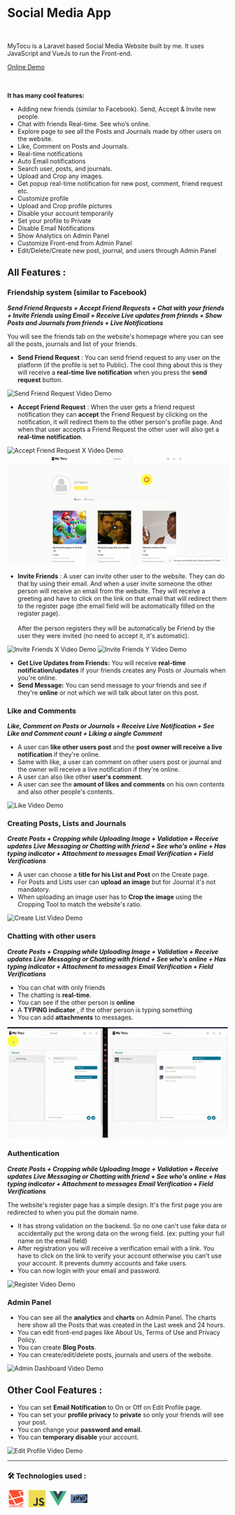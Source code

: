 # Social Media App

<!-- 
<div id="header" align="center">
  <img src="https://raw.githubusercontent.com/spatie/laravel-permission/main/art/socialcard.png" />
</div>
-->


<br>

MyTocu is a Laravel based Social Media Website built by me. It uses JavaScript and VueJs to run the Front-end. 

[Online Demo](https://mytocu.topcruder.com)

<br><br>
**It has many cool features:**
- Adding new friends (similar to Facebook). Send, Accept & Invite new people.
-	Chat with friends Real-time. See who’s online.
-	Explore page to see all the Posts and Journals made by other users on the website.
-	Like, Comment on Posts and Journals.
-	Real-time notifications
-	Auto Email notifications
-	Search user, posts, and journals.
-	Upload and Crop any images.
-	Get popup real-time notification for new post, comment, friend request etc.
-	Customize profile
-	Upload and Crop profile pictures
-	Disable your account temporarily
-	Set your profile to Private
-	Disable Email Notifications
-	Show Analytics on Admin Panel
-	Customize Front-end from Admin Panel
-	Edit/Delete/Create new post, journal, and users through Admin Panel

## All Features :

### Friendship system (similar to Facebook)

_**Send Friend Requests + Accept Friend Requests + Chat with your friends + Invite Friends using Email + Receive Live updates from friends + Show Posts and Journals from friends + Live Notifications**_

You will see the friends tab on the website&#39;s homepage where you can see all the posts, journals and list of your friends.

- **Send Friend Request** : You can send friend request to any user on the platform (if the profile is set to Public). The cool thing about this is they will receive a **real-time live notification** when you press the **send request** button.

![Send Friend Request Video Demo](/send_friend_request.gif)

- **Accept Friend Request** : When the user gets a friend request notification they can **accept** the Friend Request by clicking on the notification, it will redirect them to the other person&#39;s profile page. And when that user accepts a Friend Request the other user will also get a **real-time notification**.

![Accept Friend Request X Video Demo](/accept_friend_request_x.gif)
![Accept Friend Request Y Video Demo](/accept_friend_request_y.gif)

- **Invite Friends** : A user can invite other user to the website. They can do that by using their email. And when a user invite someone the other person will receive an email from the website. They will receive a greeting and have to click on the link on that email that will redirect them to the register page (the email field will be automatically filled on the register page). <br><br> After the person registers they will be automatically be Friend by the user they were invited (no need to accept it, it&#39;s automatic).

![Invite Friends X Video Demo](/invite_friend_x.gif)
![Invite Friends Y Video Demo](/invite_friend_y.gif)

- **Get Live Updates from Friends:** You will receive **real-time notification/updates** if your friends creates any Posts or Journals when you&#39;re online.
- **Send Message:** You can send message to your friends and see if they&#39;re **online** or not which we will talk about later on this post.

### Like and Comments

_**Like, Comment on Posts or Journals + Receive Live Notification + See Like and Comment count + Liking a single Comment**_

- A user can **like other users post** and the **post owner will receive a live notification** if they&#39;re online.
- Same with like, a user can comment on other users post or journal and the owner will receive a live notification if they&#39;re online.
- A user can also like other **user&#39;s comment**.
- A user can see the **amount of likes and comments** on his own contents and also other people&#39;s contents.

![Like Video Demo](/like.gif)

### Creating Posts, Lists and Journals

_**Create Posts + Cropping while Uploading Image + Validation + Receive updates**
**Live Messaging or Chatting with friend + See who&#39;s online + Has typing indicator + Attachment to messages**
**Email Verification + Field Verifications**_

- A user can choose a **title for his List and Post** on the Create page.
- For Posts and Lists user can **upload an image** but for Journal it&#39;s not mandatory.
- When uploading an image user has to **Crop the image** using the Cropping Tool to match the website&#39;s ratio.

![Create List Video Demo](/create_list.gif)

### Chatting with other users

_**Create Posts + Cropping while Uploading Image + Validation + Receive updates**
**Live Messaging or Chatting with friend + See who&#39;s online + Has typing indicator + Attachment to messages**
**Email Verification + Field Verifications**_

- You can chat with only friends
- The chatting is **real-time**.
- You can see if the other person is **online**
- A **TYPING indicator** , if the other person is typing something
- You can add **attachments** to messages.

![Chatting Video Demo](/chatting.gif)

### Authentication

_**Create Posts + Cropping while Uploading Image + Validation + Receive updates**
**Live Messaging or Chatting with friend + See who&#39;s online + Has typing indicator + Attachment to messages**
**Email Verification + Field Verifications**_

The website&#39;s register page has a simple design. It&#39;s the first page you are redirected to when you put the domain name.

- It has strong validation on the backend. So no one can&#39;t use fake data or accidentally put the wrong data on the wrong field. (ex: putting your full name on the email field)
- After registration you will receive a verification email with a link. You have to click on the link to verify your account otherwise you can&#39;t use your account. It prevents dummy accounts and fake users.
- You can now login with your email and password.

![Register Video Demo](/register.gif)

### Admin Panel

- You can see all the **analytics** and **charts** on Admin Panel. The charts here show all the Posts that was created in the Last week and 24 hours.
- You can edit front-end pages like About Us, Terms of Use and Privacy Policy.
- You can create **Blog Posts**.
- You can create/edit/delete posts, journals and users of the website.

![Admin Dashboard Video Demo](/admin_dashboard.gif)

## Other Cool Features :

- You can set **Email Notification** to On or Off on Edit Profile page.
- You can set your **profile privacy** to **private** so only your friends will see your post.
- You can change your **password and email**.
- You can **temporary disable** your account.

![Edit Profile Video Demo](/edit_profile.gif)

---

### :hammer_and_wrench: Technologies used :

<div>
  <img src="https://github.com/devicons/devicon/blob/master/icons/laravel/laravel-plain-wordmark.svg" title="Laravel" alt="Laravel" width="40" height="40"/>&nbsp;
  <img src="https://github.com/devicons/devicon/blob/master/icons/javascript/javascript-original.svg" title="JavaScript" alt="JavaScript" width="40" height="40"/>&nbsp;
  <img src="https://github.com/devicons/devicon/blob/master/icons/vuejs/vuejs-original.svg" title="VueJs" alt="VueJs" width="40" height="40"/>&nbsp;
  <img src="https://github.com/devicons/devicon/blob/master/icons/php/php-original.svg" title="PHP" alt="PHP" width="40" height="40"/>
</div>
